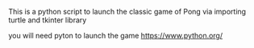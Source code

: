 This is a python script to launch the classic game of Pong via importing turtle and tkinter library

you will need pyton to launch the game https://www.python.org/
